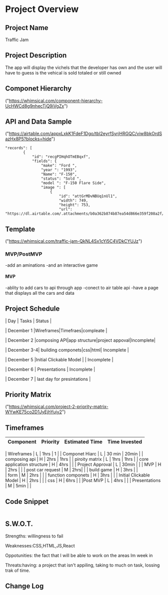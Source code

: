 # Project Overview

## Project Name

Traffic Jam

## Project Description

The app will display the vichels that the developer has own and the user will have to guess is the vehical is sold totaled or still owned

## Componet Hierarchy

("https://whimsical.com/component-hierarchy-UcHWCd8g9nhecTjQ9iVgZx")

## API and Data Sample

("https://airtable.com/appxLxkK1FdeF1Dgo/tbl2eyrfSyrjHRGQC/viw8bkOrdSazHx8P5?blocks=hide")

```
"records": [
        {
            "id": "recgPIHqhOTmEBqxf",
            "fields": {
                "make": "Ford ",
                "year ": "1993",
                "Name": "F-150",
                "status": "Sold ",
                "model ": "F-150 Flare Side",
                "image ": [
                    {
                        "id": "attGrMDvNBUq1nUl1",
                        "width": 749,
                        "height": 753,
                        "url": "https://dl.airtable.com/.attachments/b0a362b874b87ea54d866e359f208a2f/f33b411f/IMG_2046.jpg",

```

## Template

("https://whimsical.com/traffic-jam-QkNL4Sx1cYi5C4VDkCYUJz")

### MVP/PostMVP

-add an aminations
-and an interactive game

#### MVP

-ablity to add cars to api through app
-conect to air table api
-have a page that displays all the cars and data

## Project Schedule

| Day | Tasks | Status |

| December 1 |Wireframes|Timefraes|compleate |

| December 2 |composing API|app structure|project appoval|Incomplete|

| December 3-4| building componets|css|html| Incomplete |

| December 5 |Initial Clickable Model | | Incomplete |

| December 6 | Presentations | Incomplete |

| December 7 | last day for presintations |

## Priority Matrix

("https://whimsical.com/project-2-priority-matrix-WYwKE75co2D1JyEjhYujy2")

## Timeframes

| Component | Priority | Estimated Time | Time Invested |
| --------- | :------: | :------------: | :-----------: |

| Wireframes | L | 1hrs | 1 |
| Componet Hiarc | L | 30 min | 20min |
| composing api | H | 2hrs | 1hrs |
| piroity matrix | L | 1hrs | 1hrs |
| core application structure | H | 4hrs | |
| Project Approval | L | 30min | |
| MVP | H | 2hrs | |
| post car request | M | 2hrs| |
| build game | H | 3hrs | |  
| form | M | 2hrs | |
| function componets | H | 3hrs | |
| Initial Clickable Model | H | 2hrs | |
| css | H | 6hrs | |
|Post MVP | L | 4hrs | |
| Presentations | M | 5min | |

## Code Snippet

```

```

## S.W.O.T.

Strengths: willingness to fail

Weaknesses:CSS,HTML,JS,React

Oppotunities: the fact that I will be able to work on the areas Im week in

Threats:having: a project that isn't appiling, taking to much on task, lossing trak of time.

## Change Log

